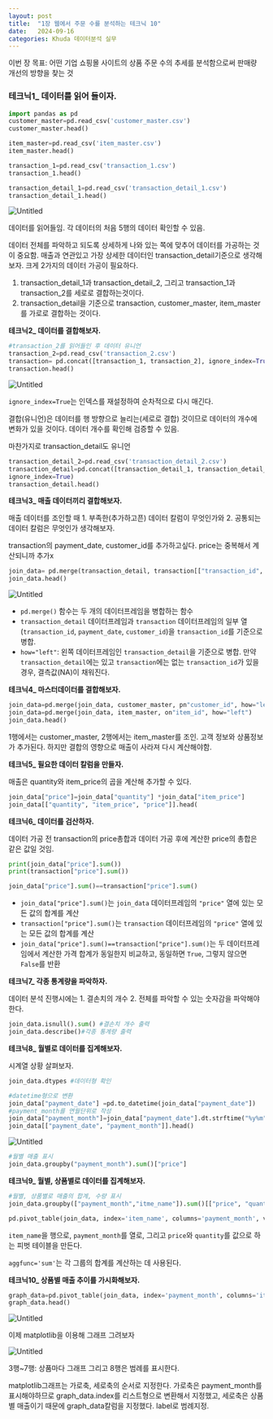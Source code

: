 ```yaml
---
layout: post
title:  "1장 웹에서 주문 수를 분석하는 테크닉 10"
date:   2024-09-16 
categories: Khuda 데이터분석 실무
---
```


이번 장 목표: 어떤 기업 쇼핑몰 사이트의 상품 주문 수의 추세를 분석함으로써 판매량 개선의 방향을 찾는 것

### **테크닉1_ 데이터를 읽어 들이자.**

```python
import pandas as pd
customer_master=pd.read_csv('customer_master.csv')
customer_master.head()
```

```python
item_master=pd.read_csv('item_master.csv')
item_master.head()

transaction_1=pd.read_csv('transaction_1.csv')
transaction_1.head()

transaction_detail_1=pd.read_csv('transaction_detail_1.csv')
transaction_detail_1.head()
```

![Untitled](/assets/HW1/ff3.png)

데이터를 읽어들임. 각 데이터의 처음 5행의 데이터 확인할 수 있음. 

데이터 전체를 파악하고 되도록 상세하게 나와 있는 쪽에 맞추어 데이터를 가공하는 것이 중요함. 매출과 연관있고 가장 상세한 데이터인 transaction_detail기준으로 생각해보자. 크게 2가지의 데이터 가공이 필요하다.

1. transaction_detail_1과 transaction_detail_2, 그리고 transaction_1과 transaction_2를 세로로 결합하는것이다. 
2. transaction_detail을 기준으로 transaction, customer_master, item_master를 가로로 결합하는 것이다. 


**테크닉2_ 데이터를 결합해보자.**

```python
#transaction_2를 읽어들인 후 데이터 유니언
transaction_2=pd.read_csv('transaction_2.csv')
transaction= pd.concat([transaction_1, transaction_2], ignore_index=True)
transaction.head()
```

![Untitled](/assets/HW1/ff4.png)


`ignore_index=True`는 인덱스를 재설정하여 순차적으로 다시 매긴다.

결합(유니언)은 데이터를 행 방향으로 늘리는(세로로 결합) 것이므로 데이터의 개수에 변화가 있을 것이다. 데이터 개수를 확인해 검증할 수 있음.

마찬가지로 transaction_detail도 유니언

```python
transaction_detail_2=pd.read_csv('transaction_detail_2.csv')
transaction_detail=pd.concat([transaction_detail_1, transaction_detail_2],
ignore_index=True)
transaction_detail.head()
```


**테크닉3_ 매출 데이터끼리 결합해보자.**

매출 데이터를 조인할 때 1. 부족한(추가하고픈) 데이터 칼럼이 무엇인가와 2. 공통되는 데이터 칼럼은 무엇인가 생각해보자.

transaction의 payment_date, customer_id를 추가하고싶다. price는 중복해서 계산되니까 추가x

```python
join_data= pd.merge(transaction_detail, transaction[["transaction_id", "payment_date", "customer_id"]], on= "transaction_id", how="left")
join_data.head()
```

![Untitled](/assets/HW1/ff5.png)


- `pd.merge()` 함수는 두 개의 데이터프레임을 병합하는 함수
- `transaction_detail` 데이터프레임과 `transaction` 데이터프레임의 일부 열(`transaction_id`, `payment_date`, `customer_id`)을 `transaction_id`를 기준으로 병합.
- `how="left"`: 왼쪽 데이터프레임인 `transaction_detail`을 기준으로 병합. 만약 `transaction_detail`에는 있고 `transaction`에는 없는 `transaction_id`가 있을 경우, 결측값(NA)이 채워진다.


**테크닉4_ 마스터데이터를 결합해보자.**

```python
join_data=pd.merge(join_data, customer_master, pn"customer_id", how="left")
join_data=pd.merge(join_data, item_master, on"item_id", how="left")
join_data.head()
```

1행에서는 customer_master, 2행에서는 item_master를 조인. 고객 정보와 상품정보가 추가된다. 하지만 결합의 영향으로 매출이 사라져 다시 계산해야함.


**테크닉5_ 필요한 데이터 칼럼을 만들자.**

매출은 quantity와 item_price의 곱을 계산해 추가할 수 있다.

```python
join_data["price"]=join_data["quantity"] *join_data["item_price"]
join_data[["quantity", "item_price", "price"]].head(
```


**테크닉6_ 데이터를 검산하자.**

데이터 가공 전 transaction의 price총합과 데이터 가공 후에 계산한 price의 총합은 같은 값일 것임.

```python
print(join_data["price"].sum())
print(transaction["price"].sum())

join_data["price"].sum()==transaction["price"].sum()
```

- `join_data["price"].sum()`는 `join_data` 데이터프레임의 `"price"` 열에 있는 모든 값의 합계를 계산
- `transaction["price"].sum()`는 `transaction` 데이터프레임의 `"price"` 열에 있는 모든 값의 합계를 계산
- `join_data["price"].sum()==transaction["price"].sum()`는 두 데이터프레임에서 계산한 가격 합계가 동일한지 비교하고, 동일하면 `True`, 그렇지 않으면 `False`를 반환


**테크닉7_ 각종 통계량을 파악하자.**

데이터 분석 진행시에는 1. 결손치의 개수 2. 전체를 파악할 수 있는 숫자감을 파악해야한다.

```python
join_data.isnull().sum() #결손치 개수 출력
join_data.describe()#각종 통계량 출력

```

**테크닉8_ 월별로 데이터를 집계해보자.**

시계열 상황 살펴보자.

```python
join_data.dtypes #데이터형 확인

#datetime형으로 변환
join_data["payment_date"] =pd.to_datetime(join_data["payment_date"])
#payment_month를 연월단위로 작성
join_data["payment_month"]=join_data["payment_date"].dt.strftime("%y%m")
join_data[["payment_date", "payment_month"]].head()

```

![Untitled](/assets/HW1/ff6.png)


```python
#월별 매출 표시
join_data.groupby("payment_month").sum()["price"]
```


**테크닉9_ 월별, 상품별로 데이터를 집계해보자.**

```python
#월별, 상품별로 매출의 합계, 수량 표시
join_data.groupby(["payment_month","itme_name"]).sum()[["price", "quantity"]]

pd.pivot_table(join_data, index='item_name', columns='payment_month', values=['price', 'quantity'], aggfunc='sum')
```

`item_name`을 행으로, `payment_month`를 열로, 그리고 `price`와 `quantity`를 값으로 하는 피벗 테이블을 만든다.

`aggfunc='sum'`는 각 그룹의 합계를 계산하는 데 사용된다.


**테크닉10_ 상품별 매출 추이를 가시화해보자.**

```python
graph_data=pd.pivot_table(join_data, index='payment_month', columns='itmen_name', values='price', aggfunc='sum')
graph_data.head()
```

![Untitled](/assets/HW1/ff7.png)

이제 matplotlib을 이용해 그래프 그려보자

![Untitled](/assets/HW1/ff8.png)

3행~7행: 상품마다 그래프 그리고 8행은 범례를 표시한다.

matplotlib그래프는 가로축, 세로축의 순서로 지정한다. 가로축은 payment_month를 표시해야하므로 graph_data.index를 리스트형으로 변환해서 지정했고, 세로축은 상품별 매출이기 때문에 graph_data칼럼을 지정했다. label로 범례지정.
